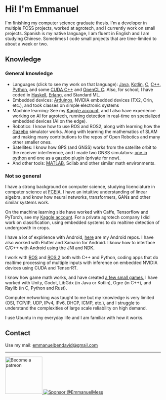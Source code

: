 # Hi! I'm Emmanuel

I'm finishing my computer science graduate thesis. I'm a developer in multiple FOSS projects, worked at agrotech, and I currently work on small projects. Spanish is my native language, I am fluent in English and I am studying Chinese.
Sometimes I code small projects that are time-limited to about a week or two.

## Knowledge
### General knowledge
- Languages (click to see my work on that language): [Java](https://github.com/EmmanuelMess?tab=repositories&q=&type=&language=java&sort=), [Kotlin](https://github.com/EmmanuelMess?tab=repositories&q=&type=&language=kotlin&sort=stargazers), [C](https://github.com/EmmanuelMess?tab=repositories&q=&type=&language=c&sort=stargazers), [C++](https://github.com/EmmanuelMess?tab=repositories&q=&type=&language=c%2B%2B&sort=stargazers), [Python](https://github.com/EmmanuelMess?tab=repositories&q=&type=&language=python&sort=stargazers), and some [CUDA C++](https://github.com/EmmanuelMess?tab=repositories&q=&type=&language=cuda&sort=stargazers) and [OpenCL C](https://github.com/EmmanuelMess?tab=repositories&q=opencl&type=&sort=stargazers). Also, for school, I have coded in [Haskell](https://github.com/EmmanuelMess?tab=repositories&q=&type=&language=haskell&sort=stargazers), [Erlang](https://github.com/EmmanuelMess?tab=repositories&q=&type=&language=erlang&sort=stargazers), and Standard ML.
- Embedded devices: [Arduinos](https://github.com/EmmanuelMess?tab=repositories&q=Arduino&type=source&language=&sort=stargazers), NVIDIA embedded devices (TX2, Orin, etc.), and took classes on simple electronic systems
- Machine learning: See my [Kaggle account](https://www.kaggle.com/emmanuelmess), and I also have experience working on AI for agrotech, running detection in real-time on specialized embedded devices (AI on the edge).
- Robotics: I know how to use ROS and ROS2, along with learning how the [Gazebo](https://github.com/EmmanuelMess?tab=repositories&q=gazebo&type=&language=&sort=stargazers) simulator works. Along with learning the mathematics of SLAM and making many contributions to the repos of Open Robotics and many other smaller ones.
- Satellites: I know how GPS (and GNSS) works from the satellite orbit to the receiver interference, and I made two GNSS simulators: [one in python](https://github.com/EmmanuelMess/GNSS-Simulator) and one as a gazebo plugin (private for now). 
- And other tools: [MATLAB](https://github.com/EmmanuelMess?tab=repositories&q=&type=&language=matlab&sort=stargazers), Scilab and other similar math environments.

### Not so general

I have a strong background on computer science, studying licenciature in computer science at [FCEIA](https://www.fceia.unr.edu.ar/). I have an intuitive understanding of linear algebra, and know how neural networks, transformers, GANs and other similar systems work.

On the machine learning side have worked with Caffe, Tensorflow and PyTorch, see my [Kaggle account](https://www.kaggle.com/emmanuelmess). For a private agrotech company I did work on classification, using embedded systems to do realtime detection of undergrowth in crops.

I have a lot of expirience with Android, [here](https://github.com/EmmanuelMess?tab=repositories&q=Android&type=&language=&sort=) are my Android repos. I have also worked with Flutter and Xamarin for Android. I know how to interface C/C++ with Android using the JNI and NDK.

I work with [ROS](https://www.ros.org/) and [ROS 2](https://github.com/ros2) both with C++ and Python, coding apps that do realtime processing of multiple inputs with inference on embedded NVIDIA devices using CUDA and TensorRT. 

I know how game math works, and have created [a few small games](https://github.com/EmmanuelMess?tab=repositories&q=Game&type=&language=&sort=), I have worked with Unity, Godot, LibGdx (in Java or Kotlin), Ogre (in C++), and Raylib (in C, Python and Rust). 

Computer networking was taught to me but my knowledge is very limited (OSI, TCP/IP, UDP, IPv4, IPv6, DHCP, ICMP, etc.), and I struggle to understand the complexities of large scale reliability on high demand.

I use Ubuntu in my everyday life and I am familiar with how it works.

## Contact
Use my mail: emmanuelbendavid@gmail.com


----
<a class="imgpatreon" href="https://www.patreon.com/emmanuelmess" target="_blank"> <img alt="Become a patreon" src="https://user-images.githubusercontent.com/10991116/56376378-07065400-61de-11e9-9583-8ff2148aa41c.png" width=120px> </a>
<a href="https://github.com/sponsors/EmmanuelMess/button" target="_blank">
  <img src="https://img.shields.io/badge/Sponsor-EmmanuelMess-orange" alt="Sponsor @EmmanuelMess" />
</a>
